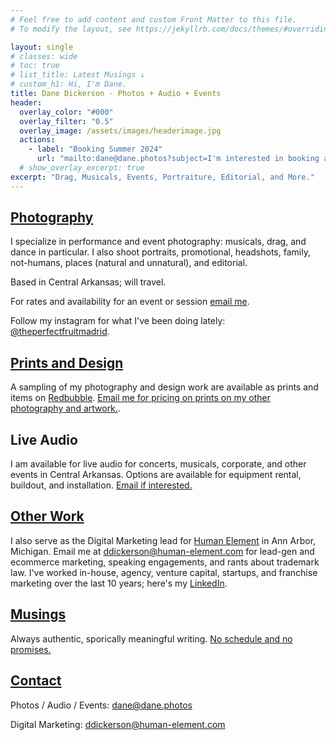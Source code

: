 ```yaml
---
# Feel free to add content and custom Front Matter to this file.
# To modify the layout, see https://jekyllrb.com/docs/themes/#overriding-theme-defaults

layout: single
# classes: wide
# toc: true
# list_title: Latest Musings ↓
# custom_h1: Hi, I'm Dane.
title: Dane Dickerson - Photos + Audio + Events
header:
  overlay_color: "#000"
  overlay_filter: "0.5"
  overlay_image: /assets/images/headerimage.jpg
  actions:
    - label: "Booking Summer 2024"
      url: "mailto:dane@dane.photos?subject=I'm interested in booking a photo session or event."
  # show_overlay_excerpt: true
excerpt: "Drag, Musicals, Events, Portraiture, Editorial, and More."
---
```

## [Photography](/photos/)
I specialize in performance and event photography: musicals, drag, and dance in particular. I also shoot portraits, promotional, headshots, family, not-humans, places (natural and unnatural), and editorial.

Based in Central Arkansas; will travel.

For rates and availability for an event or session [email me](mailto:dane@dane.photos).

Follow my instagram for what I've been doing lately: [@theperfectfruitmadrid](https://www.instagram.com/theperfectfruitmadrid/).

## [Prints and Design](/design/)
A sampling of my photography and design work are available as prints and items on [Redbubble](https://www.redbubble.com/people/danecd/shop). [Email me for pricing on prints on my other photography and artwork.](mailto:dane@dane.photos).

## Live Audio
I am available for live audio for concerts, musicals, corporate, and other events in Central Arkansas. Options are available for equipment rental, buildout, and installation. [Email if interested.](mailto:dane@dane.photos)

## [Other Work](/marketing/)
I also serve as the Digital Marketing lead for [Human Element](https://www.human-element.com/) in Ann Arbor, Michigan. Email me at [ddickerson@human-element.com](mailto:ddickerson@human-element.com) for lead-gen and ecommerce marketing, speaking engagements, and rants about trademark law. I've worked in-house, agency, venture capital, startups, and franchise marketing over the last 10 years; here's my [LinkedIn](https://www.linkedin.com/in/danecd).

## [Musings](/musings/)
Always authentic, sporically meaningful writing. [No schedule and no promises.](/musings/)

## [Contact](/contact/)
Photos / Audio / Events: [dane@dane.photos](mailto:dane@dane.photos)

Digital Marketing: [ddickerson@human-element.com](mailto:ddickerson@human-element.com)
